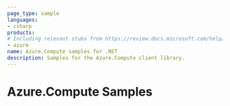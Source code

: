 ```yaml
---
page_type: sample
languages:
- csharp
products:
# Including relevant stubs from https://review.docs.microsoft.com/help/contribute/metadata-taxonomies#product
- azure
name: Azure.Compute samples for .NET
description: Samples for the Azure.Compute client library.
---
```


# Azure.Compute Samples

<!-- please refer to <https://github.com/Azure/azure-sdk-for-net/blob/main/sdk/template/Azure.Template/samples/README.md> to write sample readme. -->
